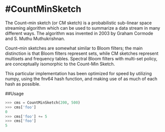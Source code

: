 #CountMinSketch
==============
The Count–min sketch (or CM sketch) is a probabilistic sub-linear space streaming algorithm which can be used to summarize a data stream in many different ways. The algorithm was invented in 2003 by Graham Cormode and S. Muthu Muthukrishnan.

Count–min sketches are somewhat similar to Bloom filters; the main distinction is that Bloom filters represent sets, while CM sketches represent multisets and frequency tables. Spectral Bloom filters with multi-set policy, are conceptually isomorphic to the Count-Min Sketch.

This particular implementation has been optimized for speed by utilizing numpy, using the fnv64 hash function, and making use of as much of each hash as possible.

##Usage
```python
>>> cms = CountMinSketch(200, 500)
>>> cms['foo']
0
>>> cms['foo'] += 5
>>> cms['foo']
5
```
